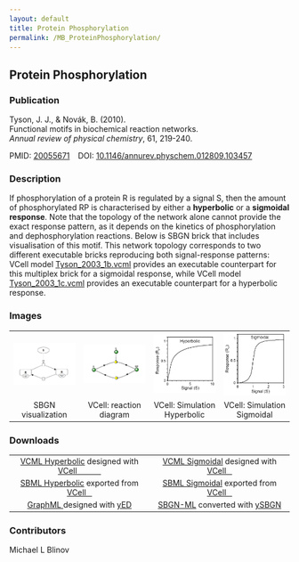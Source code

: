 ```yaml
---
layout: default
title: Protein Phosphorylation
permalink: /MB_ProteinPhosphorylation/
---
```


## Protein Phosphorylation

### Publication

Tyson, J. J., & Novák, B. (2010). 
<br>Functional motifs in biochemical reaction networks. 
<br><i>Annual review of physical chemistry</i>, 61, 219-240.

PMID:  [20055671](https://www.ncbi.nlm.nih.gov/pubmed/20055671) &ensp; DOI: [10.1146/annurev.physchem.012809.103457](https://doi.org/10.1146/annurev.physchem.012809.103457)

### Description

If phosphorylation of a protein R is regulated by a signal S, then the amount of phosphorylated RP 
is characterised by either a <strong>hyperbolic</strong> or a <strong>sigmoidal response</strong>.
Note that the topology of the network alone cannot provide the exact response pattern, as it depends on the kinetics of phosphorylation and dephosphorylation reactions. Below is SBGN brick that includes visualisation of this motif. This network topology corresponds to two different executable bricks reproducing both signal-response patterns: VCell model 
<a href="/modelbricks/Tyson_2003_1b.vcml">Tyson_2003_1b.vcml</a> provides an executable counterpart for this multiplex brick for a sigmoidal response, while VCell model <a href="/modelbricks/Tyson_2003_1c.vcml">Tyson_2003_1c.vcml</a> provides an executable counterpart for a hyperbolic response.

### Images

<table> 
 <td align="center" width="25%"><a href="http://modelbricks.org/images/modelbricks/PhosphorylationSBGN.PNG"><img src="/images/modelbricks/PhosphorylationSBGN.PNG"/></a></td>
 <td align="center" width="25%"><a href="https://modelbricks.github.io/images/modelbricks/Vcell_phosphorilation.PNG"><img src="/images/modelbricks/Vcell_phosphorilation.PNG"/></a></td>
 <td align="center" width="25%"><a href="https://modelbricks.github.io/images/modelbricks/HyperbolicResponse.PNG"><img src="/images/modelbricks/HyperbolicResponse.PNG"/></a></td>
 <td align="center" width="25%"><a href="http://modelbricks.org/images/modelbricks/SigmoidalResponse.PNG"><img src="/images/modelbricks/SigmoidalResponse.PNG"/></a></td>
 <tr>
  <td align="center"> SBGN visualization</td>
  <td align="center"> VCell: reaction diagram</td>
  <td align="center"> VCell: Simulation Hyperbolic</td>
  <td align="center"> VCell: Simulation Sigmoidal</td>
  </tr>
 </table> 
 
### Downloads
<table> 
   <td align="center" width="50%"><a href="/modelbricks/Tyson_2003_1b.vcml">VCML Hyperbolic</a> designed with <a href="http://vcell.org"> VCell &ensp; &ensp; &ensp; &ensp; </a></td> 
   <td align="center" width="50%"><a href="/modelbricks/Tyson_2003_1c.vcml">VCML Sigmoidal</a> designed with <a href="http://vcell.org"> VCell &ensp;</a></td>
 <tr>
 <td align="center" width="50%"><a href="/modelbricks/Tyson_2003_1b.xml">SBML Hyperbolic</a> exported from <a href="http://vcell.org"> VCell &ensp;</a></td>
  <td align="center" width="50%"><a href="/modelbricks/Tyson_2003_1c.xml">SBML Sigmoidal</a> exported from <a href="http://vcell.org"> VCell &ensp; </a></td>
 </tr>
 <tr>
    <td align="center" width="50%"><a href="/modelbricks/PhosphorylationSBGN.graphml">GraphML </a> designed with <a href="https://www.yworks.com/yed"> yED </a></td>
    <td align="center" width="50%"><a href="/modelbricks/PhosphorylationSBGN.sbgn">SBGN-ML</a> converted with <a href="https://github.com/sbgn/ySBGN"> ySBGN </a></td>
 </tr>
 </table> 


### Contributors

Michael L Blinov
